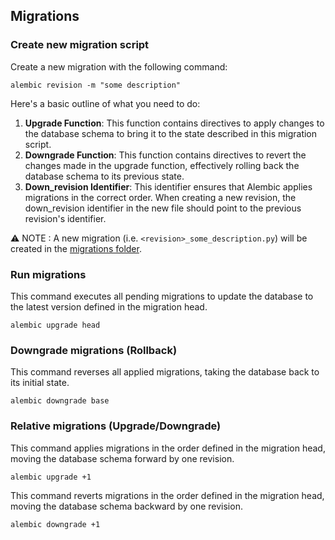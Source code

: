 ## Migrations

### Create new migration script

Create a new migration with the following command:

```shell
alembic revision -m "some description"
```

Here's a basic outline of what you need to do:

1. **Upgrade Function**: This function contains directives to apply changes to the database schema to bring it to the state described in this migration script.
2. **Downgrade Function**: This function contains directives to revert the changes made in the upgrade function, effectively rolling back the database schema to its previous state.
3. **Down_revision Identifier**: This identifier ensures that Alembic applies migrations in the correct order. When creating a new revision, the down_revision identifier in the new file should point to the previous revision's identifier.

⚠️ NOTE : A new migration (i.e. `<revision>_some_description.py`) will be created in the [migrations folder](../../app/infrastructure/db/migrations/versions/).

### Run migrations

This command executes all pending migrations to update the database to the latest version defined in the migration head.

```shell
alembic upgrade head
```

### Downgrade migrations (Rollback)

This command reverses all applied migrations, taking the database back to its initial state.

```shell
alembic downgrade base
```

### Relative migrations (Upgrade/Downgrade)

This command applies migrations in the order defined in the migration head, moving the database schema forward by one revision.

```shell
alembic upgrade +1
```

This command reverts migrations in the order defined in the migration head, moving the database schema backward by one revision.

```shell
alembic downgrade +1
```
